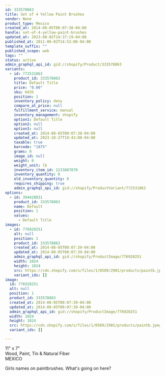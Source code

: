 ```yaml
---
id: 333578863
title: Set of 4 Yellow Paint Brushes
vendor: None
product_type: Mexico
created_at: 2014-08-05T00:07:38-04:00
handle: set-of-4-yellow-paint-brushes
updated_at: 2023-08-02T14:37:19-04:00
published_at: 2011-06-02T14:53:00-04:00
template_suffix: ""
published_scope: web
tags: ""
status: active
admin_graphql_api_id: gid://shopify/Product/333578863
variants:
  - id: 772531863
    product_id: 333578863
    title: Default Title
    price: "0.00"
    sku: K435
    position: 1
    inventory_policy: deny
    compare_at_price: null
    fulfillment_service: manual
    inventory_management: shopify
    option1: Default Title
    option2: null
    option3: null
    created_at: 2014-08-05T00:07:38-04:00
    updated_at: 2023-10-27T19:43:08-04:00
    taxable: true
    barcode: "1875"
    grams: 0
    image_id: null
    weight: 0
    weight_unit: lb
    inventory_item_id: 1233807878
    inventory_quantity: 0
    old_inventory_quantity: 0
    requires_shipping: true
    admin_graphql_api_id: gid://shopify/ProductVariant/772531863
options:
  - id: 394428831
    product_id: 333578863
    name: Default
    position: 1
    values:
      - Default Title
images:
  - id: 776920251
    alt: null
    position: 1
    product_id: 333578863
    created_at: 2014-08-05T00:07:39-04:00
    updated_at: 2014-08-05T00:07:39-04:00
    admin_graphql_api_id: gid://shopify/ProductImage/776920251
    width: 1024
    height: 1024
    src: https://cdn.shopify.com/s/files/1/0589/2901/products/paintb.jpeg?v=1407211659
    variant_ids: []
image:
  id: 776920251
  alt: null
  position: 1
  product_id: 333578863
  created_at: 2014-08-05T00:07:39-04:00
  updated_at: 2014-08-05T00:07:39-04:00
  admin_graphql_api_id: gid://shopify/ProductImage/776920251
  width: 1024
  height: 1024
  src: https://cdn.shopify.com/s/files/1/0589/2901/products/paintb.jpeg?v=1407211659
  variant_ids: []

---
```


11" x 7"   
Wood, Paint, Tin & Natural Fiber  
MEXICO

Girls names on paintbrushes. What's going on here?